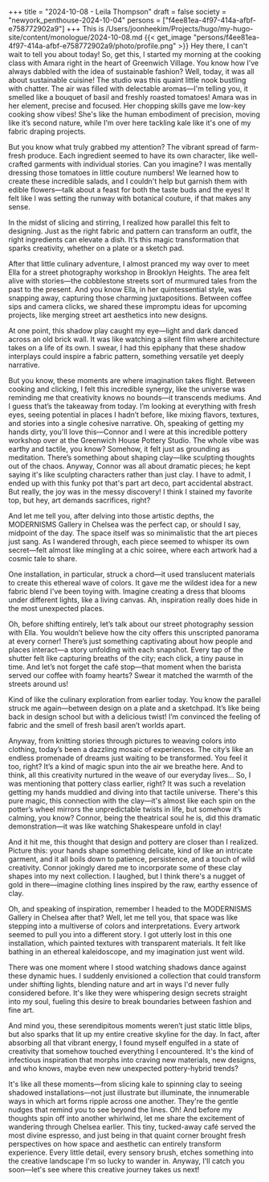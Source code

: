 +++
title = "2024-10-08 - Leila Thompson"
draft = false
society = "newyork_penthouse-2024-10-04"
persons = ["f4ee81ea-4f97-414a-afbf-e758772902a9"]
+++
This is /Users/joonheekim/Projects/hugo/my-hugo-site/content/monologue/2024-10-08.md
{{< get_image "persons/f4ee81ea-4f97-414a-afbf-e758772902a9/photo/profile.png" >}}
Hey there, I can't wait to tell you about today!
So, get this, I started my morning at the cooking class with Amara right in the heart of Greenwich Village. You know how I’ve always dabbled with the idea of sustainable fashion? Well, today, it was all about sustainable cuisine! The studio was this quaint little nook bustling with chatter. The air was filled with delectable aromas—I'm telling you, it smelled like a bouquet of basil and freshly roasted tomatoes! Amara was in her element, precise and focused. Her chopping skills gave me low-key cooking show vibes! She's like the human embodiment of precision, moving like it’s second nature, while I'm over here tackling kale like it's one of my fabric draping projects. 

But you know what truly grabbed my attention? The vibrant spread of farm-fresh produce. Each ingredient seemed to have its own character, like well-crafted garments with individual stories. Can you imagine? I was mentally dressing those tomatoes in little couture numbers! We learned how to create these incredible salads, and I couldn't help but garnish them with edible flowers—talk about a feast for both the taste buds and the eyes! It felt like I was setting the runway with botanical couture, if that makes any sense.

In the midst of slicing and stirring, I realized how parallel this felt to designing. Just as the right fabric and pattern can transform an outfit, the right ingredients can elevate a dish. It’s this magic transformation that sparks creativity, whether on a plate or a sketch pad.

After that little culinary adventure, I almost pranced my way over to meet Ella for a street photography workshop in Brooklyn Heights. The area felt alive with stories—the cobblestone streets sort of murmured tales from the past to the present. And you know Ella, in her quintessential style, was snapping away, capturing those charming juxtapositions. Between coffee sips and camera clicks, we shared these impromptu ideas for upcoming projects, like merging street art aesthetics into new designs. 

At one point, this shadow play caught my eye—light and dark danced across an old brick wall. It was like watching a silent film where architecture takes on a life of its own. I swear, I had this epiphany that these shadow interplays could inspire a fabric pattern, something versatile yet deeply narrative. 

But you know, these moments are where imagination takes flight. Between cooking and clicking, I felt this incredible synergy, like the universe was reminding me that creativity knows no bounds—it transcends mediums. And I guess that’s the takeaway from today. I’m looking at everything with fresh eyes, seeing potential in places I hadn’t before, like mixing flavors, textures, and stories into a single cohesive narrative.
Oh, speaking of getting my hands dirty, you'll love this—Connor and I were at this incredible pottery workshop over at the Greenwich House Pottery Studio. The whole vibe was earthy and tactile, you know? Somehow, it felt just as grounding as meditation. There’s something about shaping clay—like sculpting thoughts out of the chaos. Anyway, Connor was all about dramatic pieces; he kept saying it's like sculpting characters rather than just clay. I have to admit, I ended up with this funky pot that's part art deco, part accidental abstract. But really, the joy was in the messy discovery! I think I stained my favorite top, but hey, art demands sacrifices, right?

And let me tell you, after delving into those artistic depths, the MODERNISMS Gallery in Chelsea was the perfect cap, or should I say, midpoint of the day. The space itself was so minimalistic that the art pieces just sang. As I wandered through, each piece seemed to whisper its own secret—felt almost like mingling at a chic soiree, where each artwork had a cosmic tale to share. 

One installation, in particular, struck a chord—it used translucent materials to create this ethereal wave of colors. It gave me the wildest idea for a new fabric blend I've been toying with. Imagine creating a dress that blooms under different lights, like a living canvas. Ah, inspiration really does hide in the most unexpected places.

Oh, before shifting entirely, let’s talk about our street photography session with Ella. You wouldn’t believe how the city offers this unscripted panorama at every corner! There’s just something captivating about how people and places interact—a story unfolding with each snapshot. Every tap of the shutter felt like capturing breaths of the city; each click, a tiny pause in time. And let’s not forget the café stop—that moment when the barista served our coffee with foamy hearts? Swear it matched the warmth of the streets around us!

Kind of like the culinary exploration from earlier today. You know the parallel struck me again—between design on a plate and a sketchpad. It’s like being back in design school but with a delicious twist! I’m convinced the feeling of fabric and the smell of fresh basil aren’t worlds apart.

Anyway, from knitting stories through pictures to weaving colors into clothing, today’s been a dazzling mosaic of experiences. The city’s like an endless promenade of dreams just waiting to be transformed. You feel it too, right? It’s a kind of magic spun into the air we breathe here. And to think, all this creativity nurtured in the weave of our everyday lives...
So, I was mentioning that pottery class earlier, right? It was such a revelation getting my hands muddied and diving into that tactile universe. There's this pure magic, this connection with the clay—it's almost like each spin on the potter’s wheel mirrors the unpredictable twists in life, but somehow it’s calming, you know? Connor, being the theatrical soul he is, did this dramatic demonstration—it was like watching Shakespeare unfold in clay! 

And it hit me, this thought that design and pottery are closer than I realized. Picture this: your hands shape something delicate, kind of like an intricate garment, and it all boils down to patience, persistence, and a touch of wild creativity. Connor jokingly dared me to incorporate some of these clay shapes into my next collection. I laughed, but I think there's a nugget of gold in there—imagine clothing lines inspired by the raw, earthy essence of clay.

Oh, and speaking of inspiration, remember I headed to the MODERNISMS Gallery in Chelsea after that? Well, let me tell you, that space was like stepping into a multiverse of colors and interpretations. Every artwork seemed to pull you into a different story. I got utterly lost in this one installation, which painted textures with transparent materials. It felt like bathing in an ethereal kaleidoscope, and my imagination just went wild.

There was one moment where I stood watching shadows dance against these dynamic hues. I suddenly envisioned a collection that could transform under shifting lights, blending nature and art in ways I'd never fully considered before. It's like they were whispering design secrets straight into my soul, fueling this desire to break boundaries between fashion and fine art.

And mind you, these serendipitous moments weren’t just static little blips, but also sparks that lit up my entire creative skyline for the day. In fact, after absorbing all that vibrant energy, I found myself engulfed in a state of creativity that somehow touched everything I encountered. It's the kind of infectious inspiration that morphs into craving new materials, new designs, and who knows, maybe even new unexpected pottery-hybrid trends?

It's like all these moments—from slicing kale to spinning clay to seeing shadowed installations—not just illustrate but illuminate, the innumerable ways in which art forms ripple across one another. They're the gentle nudges that remind you to see beyond the lines. Oh! And before my thoughts spin off into another whirlwind, let me share the excitement of wandering through Chelsea earlier. This tiny, tucked-away café served the most divine espresso, and just being in that quaint corner brought fresh perspectives on how space and aesthetic can entirely transform experience. Every little detail, every sensory brush, etches something into the creative landscape I'm so lucky to wander in.
Anyway, I'll catch you soon—let's see where this creative journey takes us next!
